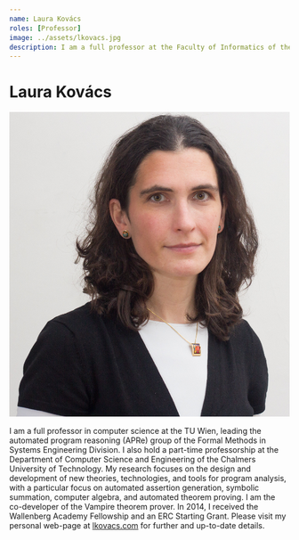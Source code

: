 ```yaml
---
name: Laura Kovács
roles: [Professor]
image: ../assets/lkovacs.jpg
description: I am a full professor at the Faculty of Informatics of the Vienna University of Technology (TU Wien), leading the research group in automated program reasoning- APRe.
---
```


# Laura Kovács

<img class="main-image" src="../assets/lkovacs.jpg"/>

I am a full professor in computer science at the TU Wien, leading the automated program reasoning (APRe) group of the
Formal Methods in Systems Engineering Division. I also hold a part-time professorship at the Department of
Computer Science and Engineering of the Chalmers University of Technology. My research focuses on the design and
development of new theories, technologies, and tools for program analysis, with a particular focus on automated
assertion generation, symbolic summation, computer algebra, and automated theorem proving. I am the co-developer of
the Vampire theorem prover. In 2014, I received the Wallenberg Academy Fellowship and an ERC Starting Grant.
Please visit my personal web-page at [lkovacs.com](http://lkovacs.com) for further and up-to-date details.
